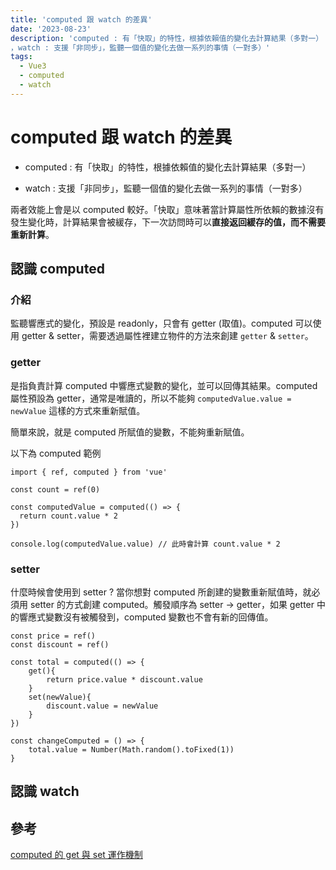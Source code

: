 ```yaml
---
title: 'computed 跟 watch 的差異'
date: '2023-08-23'
description: 'computed : 有「快取」的特性，根據依賴值的變化去計算結果（多對一）
，watch : 支援「非同步」，監聽一個值的變化去做一系列的事情（一對多）'
tags:
  - Vue3
  - computed
  - watch
---
```


# computed 跟 watch 的差異

- computed : 有「快取」的特性，根據依賴值的變化去計算結果（多對一）

- watch : 支援「非同步」，監聽一個值的變化去做一系列的事情（一對多）

兩者效能上會是以 computed 較好。「快取」意味著當計算屬性所依賴的數據沒有發生變化時，計算結果會被緩存，下一次訪問時可以**直接返回緩存的值，而不需要重新計算**。

## 認識 computed

### 介紹

監聽響應式的變化，預設是 readonly，只會有 getter (取值)。computed 可以使用 getter & setter，需要透過屬性裡建立物件的方法來創建 `getter` & `setter`。

### getter

是指負責計算 computed 中響應式變數的變化，並可以回傳其結果。computed 屬性預設為 getter，通常是唯讀的，所以不能夠 `computedValue.value = newValue` 這樣的方式來重新賦值。

簡單來說，就是 computed 所賦值的變數，不能夠重新賦值。

以下為 computed 範例

```tsx
import { ref, computed } from 'vue'

const count = ref(0)

const computedValue = computed(() => {
  return count.value * 2
})

console.log(computedValue.value) // 此時會計算 count.value * 2
```

### setter

什麼時候會使用到 setter ? 當你想對 computed 所創建的變數重新賦值時，就必須用 setter 的方式創建 computed。觸發順序為 setter → getter，如果 getter 中的響應式變數沒有被觸發到，computed 變數也不會有新的回傳值。

```tsx
const price = ref()
const discount = ref()

const total = computed(() => {
	get(){
		return price.value * discount.value
	}
	set(newValue){
		discount.value = newValue
	}
})

const changeComputed = () => {
	total.value = Number(Math.random().toFixed(1))
}
```

## 認識 watch

## 參考

[computed 的 get 與 set 運作機制](https://ithelp.ithome.com.tw/articles/10275281?sc=iThomeR)

